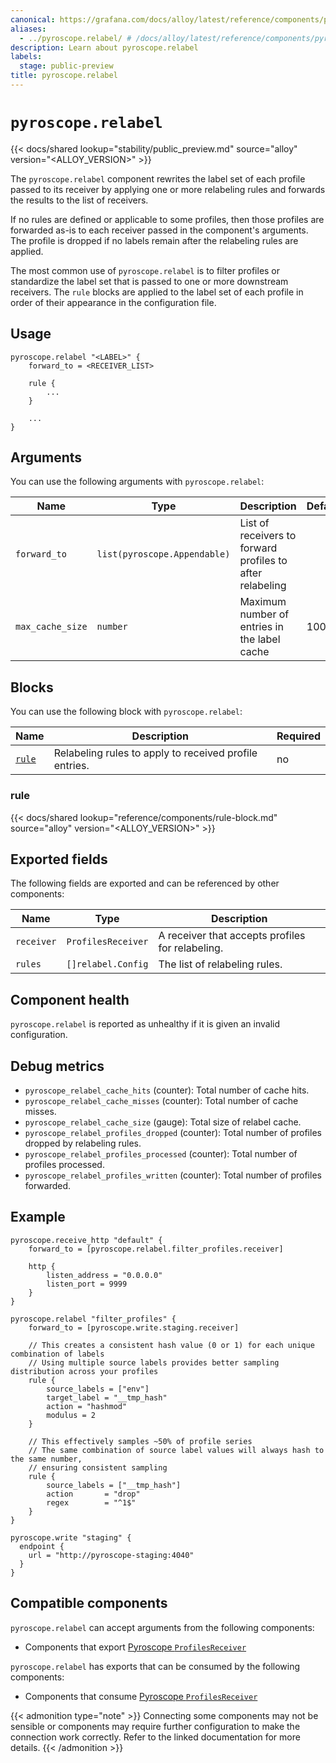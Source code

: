 ```yaml
---
canonical: https://grafana.com/docs/alloy/latest/reference/components/pyroscope/pyroscope.relabel/
aliases:
  - ../pyroscope.relabel/ # /docs/alloy/latest/reference/components/pyroscope.relabel/
description: Learn about pyroscope.relabel
labels:
  stage: public-preview
title: pyroscope.relabel
---
```


# `pyroscope.relabel`

{{< docs/shared lookup="stability/public_preview.md" source="alloy" version="<ALLOY_VERSION>" >}}

The `pyroscope.relabel` component rewrites the label set of each profile passed to its receiver by applying one or more relabeling rules and forwards the results to the list of receivers.

If no rules are defined or applicable to some profiles, then those profiles are forwarded as-is to each receiver passed in the component's arguments. 
The profile is dropped if no labels remain after the relabeling rules are applied.

The most common use of `pyroscope.relabel` is to filter profiles or standardize the label set that is passed to one or more downstream receivers.
The `rule` blocks are applied to the label set of each profile in order of their appearance in the configuration file.

## Usage

```alloy
pyroscope.relabel "<LABEL>" {
    forward_to = <RECEIVER_LIST>

    rule {
        ...
    }

    ...
}
```

## Arguments

You can use the following arguments with `pyroscope.relabel`:

| Name             | Type                         | Description                                               | Default | Required |
| ---------------- | ---------------------------- | --------------------------------------------------------- | ------- | -------- |
| `forward_to`     | `list(pyroscope.Appendable)` | List of receivers to forward profiles to after relabeling |         | yes      |
| `max_cache_size` | `number`                     | Maximum number of entries in the label cache              | 10000   | no       |

## Blocks

You can use the following block with `pyroscope.relabel`:

|      Name      |                      Description                       | Required |
| -------------- | ------------------------------------------------------ | -------- |
| [`rule`][rule] | Relabeling rules to apply to received profile entries. | no       |

[rule]: #rule

### rule

{{< docs/shared lookup="reference/components/rule-block.md" source="alloy" version="<ALLOY_VERSION>" >}}

## Exported fields

The following fields are exported and can be referenced by other components:

| Name       | Type               | Description                                      |
| ---------- | ------------------ | ------------------------------------------------ |
| `receiver` | `ProfilesReceiver` | A receiver that accepts profiles for relabeling. |
| `rules`    | `[]relabel.Config` | The list of relabeling rules.                    |

## Component health

`pyroscope.relabel` is reported as unhealthy if it is given an invalid configuration.

## Debug metrics

* `pyroscope_relabel_cache_hits` (counter): Total number of cache hits.
* `pyroscope_relabel_cache_misses` (counter): Total number of cache misses.
* `pyroscope_relabel_cache_size` (gauge): Total size of relabel cache.
* `pyroscope_relabel_profiles_dropped` (counter): Total number of profiles dropped by relabeling rules.
* `pyroscope_relabel_profiles_processed` (counter): Total number of profiles processed.
* `pyroscope_relabel_profiles_written` (counter): Total number of profiles forwarded.

## Example

```alloy
pyroscope.receive_http "default" {
    forward_to = [pyroscope.relabel.filter_profiles.receiver]

    http {
        listen_address = "0.0.0.0"
        listen_port = 9999
    }
}

pyroscope.relabel "filter_profiles" {
    forward_to = [pyroscope.write.staging.receiver]

    // This creates a consistent hash value (0 or 1) for each unique combination of labels
    // Using multiple source labels provides better sampling distribution across your profiles
    rule {
        source_labels = ["env"]
        target_label = "__tmp_hash"
        action = "hashmod"
        modulus = 2
    }

    // This effectively samples ~50% of profile series
    // The same combination of source label values will always hash to the same number,
    // ensuring consistent sampling
    rule {
        source_labels = ["__tmp_hash"]
        action       = "drop"
        regex        = "^1$"
    }
}

pyroscope.write "staging" {
  endpoint {
    url = "http://pyroscope-staging:4040"
  }
}
```

<!-- START GENERATED COMPATIBLE COMPONENTS -->

## Compatible components

`pyroscope.relabel` can accept arguments from the following components:

- Components that export [Pyroscope `ProfilesReceiver`](../../../compatibility/#pyroscope-profilesreceiver-exporters)

`pyroscope.relabel` has exports that can be consumed by the following components:

- Components that consume [Pyroscope `ProfilesReceiver`](../../../compatibility/#pyroscope-profilesreceiver-consumers)

{{< admonition type="note" >}}
Connecting some components may not be sensible or components may require further configuration to make the connection work correctly.
Refer to the linked documentation for more details.
{{< /admonition >}}

<!-- END GENERATED COMPATIBLE COMPONENTS -->
